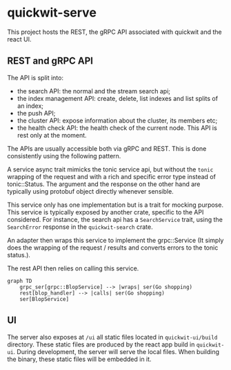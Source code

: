 # quickwit-serve

This project hosts the REST, the gRPC API associated with quickwit and the react UI. 

## REST and gRPC API

The API is split into:
- the search API: the normal and the stream search api;
- the index management API: create, delete, list indexes and list splits of an index;
- the push API;
- the cluster API: expose information about the cluster, its members etc;
- the health check API: the health check of the current node. This API is rest only at the moment.

The APIs are usually accessible both via gRPC and REST.
This is done consistently using the following pattern.

A service async trait mimicks the tonic service api, but without the `tonic`
wrapping of the request and with a rich and specific error type instead of tonic::Status.
The argument and the response on the other hand are typically using protobuf object
directly whenever sensible.

This service only has one implementation but is a trait for mocking purpose.
This service is typically exposed by another crate, specific to the API considered.
For instance, the search api has a `SearchService` trait, using the `SearchError`
response in the `quickwit-search` crate.

An adapter then wraps this service to implement the grpc::Service
(It simply does the wrapping of the request / results and converts errors to the tonic status.).

The rest API then relies on calling this service.

```mermaid
graph TD
    grpc_ser[grpc::BlopService] --> |wraps| ser(Go shopping)
    rest[blop_handler] --> |calls| ser(Go shopping)
    ser[BlopService]
```

## UI

The server also exposes at `/ui` all static files located in `quickwit-ui/build` directory. These static files are
produced by the react app build in `quickwit-ui`.
During development, the server will serve the local files. When building the binary, these static files will be embedded in it.

